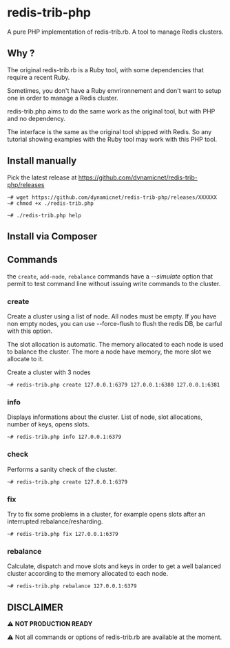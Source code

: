 # redis-trib-php
A pure PHP implementation of redis-trib.rb. A tool to manage Redis clusters.

## Why ?
The original redis-trib.rb is a Ruby tool, with some dependencies that require a recent Ruby.

Sometimes, you don't have a Ruby envrironnement and don't want to setup one in order to manage a Redis cluster.

redis-trib.php aims to do the same work as the original tool, but with PHP and no dependency.

The interface is the same as the original tool shipped with Redis. So any tutorial showing examples with the Ruby tool may work with this PHP tool.


## Install manually

Pick the latest release at https://github.com/dynamicnet/redis-trib-php/releases

```console
~# wget https://github.com/dynamicnet/redis-trib-php/releases/XXXXXX
~# chmod +x ./redis-trib.php

~# ./redis-trib.php help
```

## Install via Composer


## Commands

the `create`, `add-node`, `rebalance` commands have a _--simulate_ option that permit to test command line without issuing write commands to the cluster.

### create
Create a cluster using a list of node. All nodes must be empty. If you have non empty nodes, you can use --force-flush to flush the redis DB, be carful with this option.

The slot allocation is automatic. The memory allocated to each node is used to balance the cluster. The more a node have memory, the more slot we allocate to it.

Create a cluster with 3 nodes
```console
~# redis-trib.php create 127.0.0.1:6379 127.0.0.1:6380 127.0.0.1:6381
```

### info
Displays informations about the cluster. List of node, slot allocations, number of keys, opens slots.

```console
~# redis-trib.php info 127.0.0.1:6379
```

### check
Performs a sanity check of the cluster.

```console
~# redis-trib.php create 127.0.0.1:6379
```

### fix
Try to fix some problems in a cluster, for example opens slots after an interrupted rebalance/resharding.

```console
~# redis-trib.php fix 127.0.0.1:6379
```

### rebalance
Calculate, dispatch and move slots and keys in order to get a well balanced cluster according to the memory allocated to each node.

```console
~# redis-trib.php rebalance 127.0.0.1:6379
```


## DISCLAIMER
 :warning: **NOT PRODUCTION READY**

 :warning: Not all commands or options of redis-trib.rb are available at the moment.